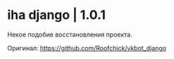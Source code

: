 # iha django | 1.0.1
Некое подобие восстановления проекта.

Оригинал: https://github.com/Roofchick/vkbot_django
